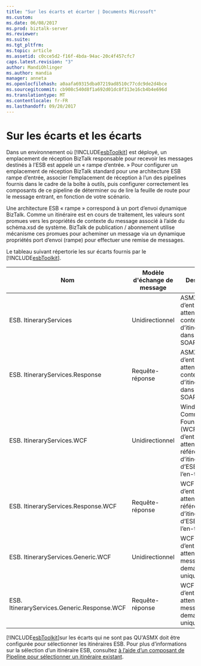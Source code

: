```yaml
---
title: "Sur les écarts et écarter | Documents Microsoft"
ms.custom: 
ms.date: 06/08/2017
ms.prod: biztalk-server
ms.reviewer: 
ms.suite: 
ms.tgt_pltfrm: 
ms.topic: article
ms.assetid: c0cce5d2-f16f-4bda-94ac-20c4f457cfc7
caps.latest.revision: "3"
author: MandiOhlinger
ms.author: mandia
manager: anneta
ms.openlocfilehash: a0aafa69315dba07219ad8510c77cdc9de2d4bce
ms.sourcegitcommit: cb908c540d8f1a692d01dc8f313e16cb4b4e696d
ms.translationtype: MT
ms.contentlocale: fr-FR
ms.lasthandoff: 09/20/2017
---
```

# <a name="on-ramps-and-off-ramps"></a>Sur les écarts et les écarts
Dans un environnement où [!INCLUDE[esbToolkit](../includes/esbtoolkit-md.md)] est déployé, un emplacement de réception BizTalk responsable pour recevoir les messages destinés à l’ESB est appelé un « rampe d’entrée. » Pour configurer un emplacement de réception BizTalk standard pour une architecture ESB rampe d’entrée, associer l’emplacement de réception à l’un des pipelines fournis dans le cadre de la boîte à outils, puis configurer correctement les composants de ce pipeline de déterminer ou de lire la feuille de route pour le message entrant, en fonction de votre scénario.  
  
 Une architecture ESB « rampe » correspond à un port d’envoi dynamique BizTalk. Comme un itinéraire est en cours de traitement, les valeurs sont promues vers les propriétés de contexte du message associé à l’aide du schéma.xsd de système. BizTalk de publication / abonnement utilise mécanisme ces promues pour acheminer un message via un dynamique propriétés port d’envoi (rampe) pour effectuer une remise de messages.  
  
 Le tableau suivant répertorie les sur écarts fournis par le [!INCLUDE[esbToolkit](../includes/esbtoolkit-md.md)].  
  
|Nom|Modèle d'échange de message|**Description**|  
|----------|------------------------------|---------------------|  
|ESB. ItineraryServices|Unidirectionnel|ASMX rampe d’entrée ; attend le contenu d’itinéraire ESB dans l’en-tête SOAP.|  
|ESB. ItineraryServices.Response|Requête-réponse|ASMX rampe d’entrée ; attend le contenu d’itinéraire ESB dans l’en-tête SOAP.|  
|ESB. ItineraryServices.WCF|Unidirectionnel|Windows Communication Foundation (WCF) rampe d’entrée ; attend la référence d’itinéraire d’ESB dans l’en-tête SOAP.|  
|ESB. ItineraryServices.Response.WCF|Requête-réponse|WCF rampe d’entrée ; attend la référence d’itinéraire d’ESB dans l’en-tête SOAP.|  
|ESB. ItineraryServices.Generic.WCF|Unidirectionnel|WCF rampe d’entrée ; attend un message de demande uniquement.|  
|ESB. ItineraryServices.Generic.Response.WCF|Requête-réponse|WCF rampe d’entrée ; attend un message de demande uniquement.|  
  
 [!INCLUDE[esbToolkit](../includes/esbtoolkit-md.md)]sur les écarts qui ne sont pas QU'ASMX doit être configurée pour sélectionner les itinéraires ESB. Pour plus d’informations sur la sélection d’un itinéraire ESB, consultez [à l’aide d’un composant de Pipeline pour sélectionner un itinéraire existant](../esb-toolkit/using-a-pipeline-component-to-select-an-existing-itinerary.md).